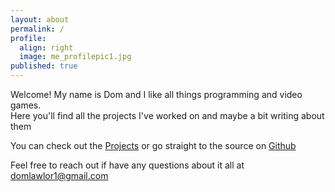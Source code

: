 ```yaml
---
layout: about
permalink: /
profile:
  align: right
  image: me_profilepic1.jpg
published: true
---
```


Welcome! My name is Dom and I like all things programming and video games.  
Here you'll find all the projects I've worked on and maybe a bit writing about them  

You can check out the [Projects](https://domlawlor.com/projects) or go straight to the source on [Github](https://github.com/domlawlor)  

Feel free to reach out if have any questions about it all at domlawlor1@gmail.com